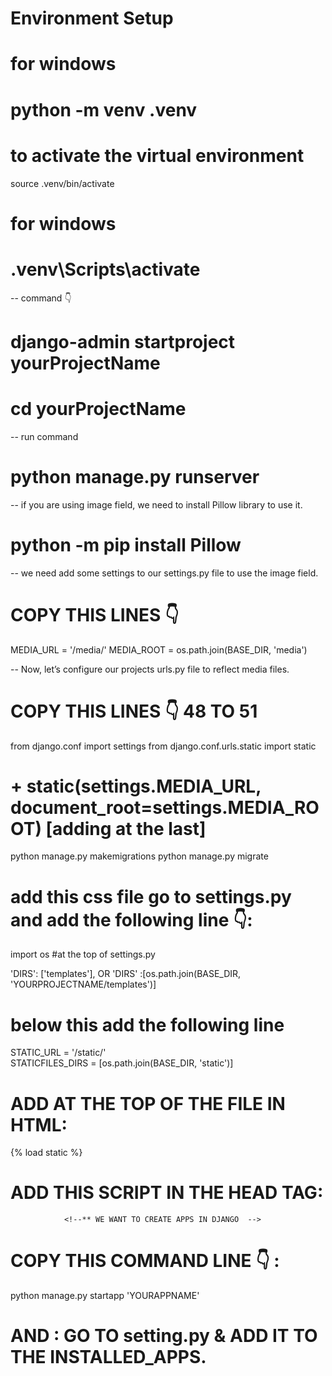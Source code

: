 <!-- ** 1 step for Django project start -->

# Environment Setup

# for windows

# python -m venv .venv

# to activate the virtual environment

source .venv/bin/activate

# for windows

# .venv\Scripts\activate

<!-- ** 2 step for Django project  -->

-- command 👇

# django-admin startproject yourProjectName

# cd yourProjectName

<!-- ** Start a Django Server -->

-- run command

# python manage.py runserver

<!-- ** FULLl A GUIDE ON DJANGO MODELS -->

-- if you are using image field, we need to install Pillow library to use it.

# python -m pip install Pillow

-- we need add some settings to our settings.py file to use the image field.

# COPY THIS LINES 👇

MEDIA_URL = '/media/'
MEDIA_ROOT = os.path.join(BASE_DIR, 'media')

-- Now, let’s configure our projects urls.py file to reflect media files.

# COPY THIS LINES 👇 48 TO 51

from django.conf import settings
from django.conf.urls.static import static

# + static(settings.MEDIA_URL, document_root=settings.MEDIA_ROOT) [adding at the last]

<!-- ** Adding data to the database -->

python manage.py makemigrations
python manage.py migrate

<!-- ** ADDING CSS and JAVASCRIPT IN DJANGO -->

# add this css file go to settings.py and add the following line 👇:

import os          #at the top of settings.py

'DIRS': ['templates'], OR 'DIRS' :[os.path.join(BASE_DIR, 'YOURPROJECTNAME/templates')]

# below this add the following line

STATIC_URL = '/static/'  
STATICFILES_DIRS = [os.path.join(BASE_DIR, 'static')]

# ADD AT THE TOP OF THE FILE IN HTML:

{% load static %}

# ADD THIS SCRIPT IN THE HEAD TAG:

<link rel="stylesheet" href="{% static 'css/style.css' %}">

                <!--** WE WANT TO CREATE APPS IN DJANGO  -->

# COPY THIS COMMAND LINE 👇 :

python manage.py startapp 'YOURAPPNAME'

# AND : GO TO setting.py & ADD IT TO THE INSTALLED_APPS.
